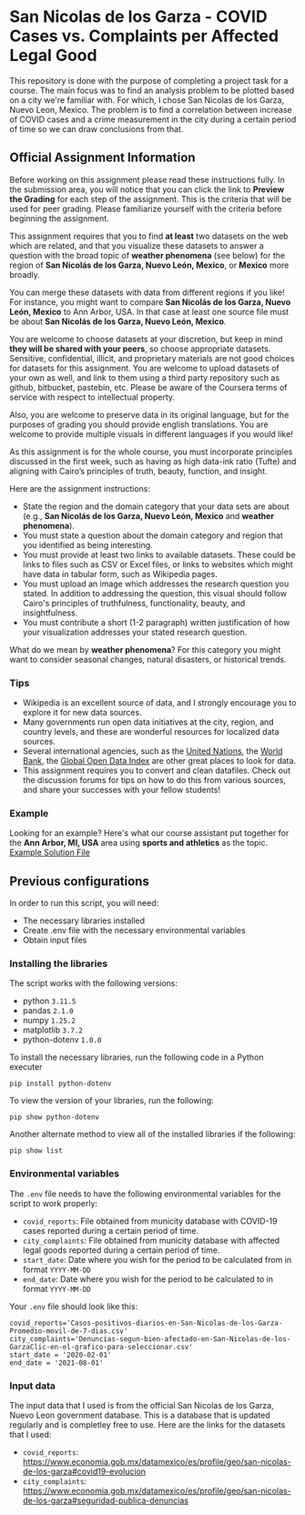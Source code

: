 # San Nicolas de los Garza - COVID Cases vs. Complaints per Affected Legal Good

This repository is done with the purpose of completing a project task for a course. The main focus was to find an analysis problem to be plotted based on a city we're familiar with. For which, I chose San Nicolas de los Garza, Nuevo Leon, Mexico.
The problem is to find a correlation between increase of COVID cases and a crime measurement in the city during a certain period of time so we can draw conclusions from that.

## Official Assignment Information

Before working on this assignment please read these instructions fully. In the submission area, you will notice that you can click the link to **Preview the Grading** for each step of the assignment. This is the criteria that will be used for peer grading. Please familiarize yourself with the criteria before beginning the assignment.

This assignment requires that you to find **at least** two datasets on the web which are related, and that you visualize these datasets to answer a question with the broad topic of **weather phenomena** (see below) for the region of **San Nicolás de los Garza, Nuevo León, Mexico**, or **Mexico** more broadly.

You can merge these datasets with data from different regions if you like! For instance, you might want to compare **San Nicolás de los Garza, Nuevo León, Mexico** to Ann Arbor, USA. In that case at least one source file must be about **San Nicolás de los Garza, Nuevo León, Mexico**.

You are welcome to choose datasets at your discretion, but keep in mind **they will be shared with your peers**, so choose appropriate datasets. Sensitive, confidential, illicit, and proprietary materials are not good choices for datasets for this assignment. You are welcome to upload datasets of your own as well, and link to them using a third party repository such as github, bitbucket, pastebin, etc. Please be aware of the Coursera terms of service with respect to intellectual property.

Also, you are welcome to preserve data in its original language, but for the purposes of grading you should provide english translations. You are welcome to provide multiple visuals in different languages if you would like!

As this assignment is for the whole course, you must incorporate principles discussed in the first week, such as having as high data-ink ratio (Tufte) and aligning with Cairo’s principles of truth, beauty, function, and insight.

Here are the assignment instructions:

 * State the region and the domain category that your data sets are about (e.g., **San Nicolás de los Garza, Nuevo León, Mexico** and **weather phenomena**).
 * You must state a question about the domain category and region that you identified as being interesting.
 * You must provide at least two links to available datasets. These could be links to files such as CSV or Excel files, or links to websites which might have data in tabular form, such as Wikipedia pages.
 * You must upload an image which addresses the research question you stated. In addition to addressing the question, this visual should follow Cairo's principles of truthfulness, functionality, beauty, and insightfulness.
 * You must contribute a short (1-2 paragraph) written justification of how your visualization addresses your stated research question.

What do we mean by **weather phenomena**?  For this category you might want to consider seasonal changes, natural disasters, or historical trends.

### Tips
* Wikipedia is an excellent source of data, and I strongly encourage you to explore it for new data sources.
* Many governments run open data initiatives at the city, region, and country levels, and these are wonderful resources for localized data sources.
* Several international agencies, such as the [United Nations](http://data.un.org/), the [World Bank](http://data.worldbank.org/), the [Global Open Data Index](http://index.okfn.org/place/) are other great places to look for data.
* This assignment requires you to convert and clean datafiles. Check out the discussion forums for tips on how to do this from various sources, and share your successes with your fellow students!

### Example
Looking for an example? Here's what our course assistant put together for the **Ann Arbor, MI, USA** area using **sports and athletics** as the topic. [Example Solution File](./readonly/Assignment4_example.pdf)

## Previous configurations

In order to run this script, you will need:

- The necessary libraries installed
- Create .env file with the necessary environmental variables
- Obtain input files

### Installing the libraries

The script works with the following versions:
- python `3.11.5`
- pandas `2.1.0`
- numpy `1.25.2`
- matplotlib `3.7.2`
- python-dotenv `1.0.0`

To install the necessary libraries, run the following code in a Python executer
``` CMD Commands
pip install python-dotenv
```

To view the version of your libraries, run the following:
``` CMD Commands
pip show python-dotenv
```

Another alternate method to view all of the installed libraries if the following:
``` CMD Commands
pip show list
```

### Environmental variables

The `.env` file needs to have the following environmental variables for the script to work properly:

- `covid_reports`: File obtained from municity database with COVID-19 cases reported during a certain period of time.
- `city_complaints`: File obtained from municity database with affected legal goods reported during a certain period of time.
- `start_date`: Date where you wish for the period to be calculated from in format `YYYY-MM-DD`
- `end_date`: Date where you wish for the period to be calculated to in format `YYYY-MM-DD`

Your `.env` file should look like this:

``` textplain
covid_reports='Casos-positivos-diarios-en-San-Nicolas-de-los-Garza-Promedio-movil-de-7-dias.csv'
city_complaints='Denuncias-segun-bien-afectado-en-San-Nicolas-de-los-GarzaClic-en-el-grafico-para-seleccionar.csv'
start_date = '2020-02-01'
end_date = '2021-08-01'
```

### Input data

The input data that I used is from the official San Nicolas de los Garza, Nuevo Leon government database. This is a database that is updated regularly and is completley free to use. Here are the links for the datasets that I used:

- `covid_reports`: https://www.economia.gob.mx/datamexico/es/profile/geo/san-nicolas-de-los-garza#covid19-evolucion
- `city_complaints`: https://www.economia.gob.mx/datamexico/es/profile/geo/san-nicolas-de-los-garza#seguridad-publica-denuncias
